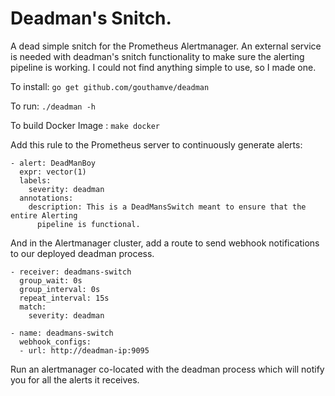 # Deadman's Snitch.

A dead simple snitch for the Prometheus Alertmanager. An external service is needed
with deadman's snitch functionality to make sure the alerting pipeline is working.
I could not find anything simple to use, so I made one.

To install: `go get github.com/gouthamve/deadman`

To run: `./deadman -h`

To build Docker Image : `make docker`

Add this rule to the Prometheus server to continuously generate alerts:
```
- alert: DeadManBoy
  expr: vector(1)
  labels:
    severity: deadman
  annotations:
    description: This is a DeadMansSwitch meant to ensure that the entire Alerting
      pipeline is functional.

```

And in the Alertmanager cluster, add a route to send webhook notifications to our
deployed deadman process.

```
- receiver: deadmans-switch
  group_wait: 0s
  group_interval: 0s
  repeat_interval: 15s
  match:
    severity: deadman

- name: deadmans-switch
  webhook_configs:
  - url: http://deadman-ip:9095
```

Run an alertmanager co-located with the deadman process which will notify you for
all the alerts it receives.


